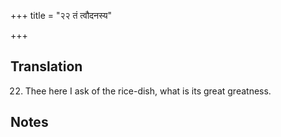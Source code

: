 +++
title = "२२ तं त्वौदनस्य"

+++
## Translation
22. Thee here I ask of the rice-dish, what is its great greatness.

## Notes

